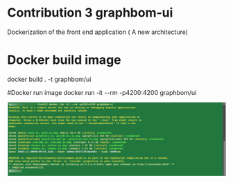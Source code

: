 # Contribution 3 graphbom-ui
Dockerization of the front end application ( A new architecture)

# Docker build image
docker build . -t graphbom/ui

#Docker run image
docker run -it --rm -p4200:4200 graphbom/ui

![Alt text](/front-end.png)

